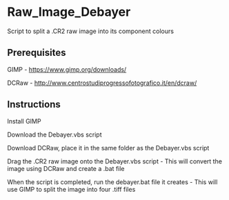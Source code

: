 # Raw_Image_Debayer
Script to split a .CR2 raw image into its component colours

## Prerequisites

GIMP - https://www.gimp.org/downloads/

DCRaw - http://www.centrostudiprogressofotografico.it/en/dcraw/

## Instructions

Install GIMP

Download the Debayer.vbs script

Download DCRaw, place it in the same folder as the Debayer.vbs script

Drag the .CR2 raw image onto the Debayer.vbs script - This will convert the image using DCRaw and create a .bat file

When the script is completed, run the debayer.bat file it creates - This will use GIMP to split the image into four .tiff files
